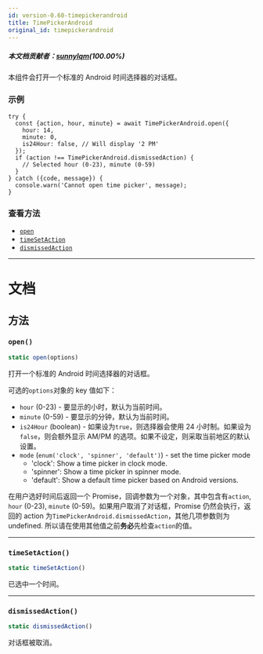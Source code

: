 ```yaml
---
id: version-0.60-timepickerandroid
title: TimePickerAndroid
original_id: timepickerandroid
---
```


##### 本文档贡献者：[sunnylqm](https://github.com/search?q=sunnylqm%40qq.com+in%3Aemail&type=Users)(100.00%)

本组件会打开一个标准的 Android 时间选择器的对话框。

### 示例

```
try {
  const {action, hour, minute} = await TimePickerAndroid.open({
    hour: 14,
    minute: 0,
    is24Hour: false, // Will display '2 PM'
  });
  if (action !== TimePickerAndroid.dismissedAction) {
    // Selected hour (0-23), minute (0-59)
  }
} catch ({code, message}) {
  console.warn('Cannot open time picker', message);
}
```

### 查看方法

- [`open`](timepickerandroid.md#open)
- [`timeSetAction`](timepickerandroid.md#timesetaction)
- [`dismissedAction`](timepickerandroid.md#dismissedaction)

---

# 文档

## 方法

### `open()`

```jsx
static open(options)
```

打开一个标准的 Android 时间选择器的对话框。

可选的`options`对象的 key 值如下：

- `hour` (0-23) - 要显示的小时，默认为当前时间。
- `minute` (0-59) - 要显示的分钟，默认为当前时间。
- `is24Hour` (boolean) - 如果设为`true`，则选择器会使用 24 小时制。如果设为`false`，则会额外显示 AM/PM 的选项。如果不设定，则采取当前地区的默认设置。
- `mode` (`enum('clock', 'spinner', 'default')`) - set the time picker mode
  - 'clock': Show a time picker in clock mode.
  - 'spinner': Show a time picker in spinner mode.
  - 'default': Show a default time picker based on Android versions.

在用户选好时间后返回一个 Promise，回调参数为一个对象，其中包含有`action`, `hour` (0-23), `minute` (0-59)。如果用户取消了对话框，Promise 仍然会执行，返回的 action 为`TimePickerAndroid.dismissedAction`，其他几项参数则为 undefined. 所以请在使用其他值之前**务必**先检查`action`的值。

---

### `timeSetAction()`

```jsx
static timeSetAction()
```

已选中一个时间。

---

### `dismissedAction()`

```jsx
static dismissedAction()
```

对话框被取消。
